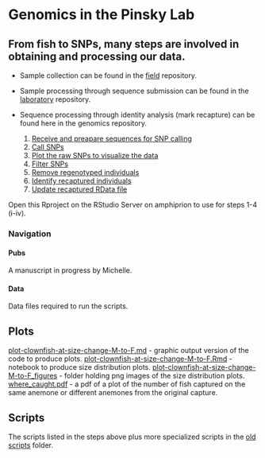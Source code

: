 Genomics in the Pinsky Lab
================

From fish to SNPs, many steps are involved in obtaining and processing our data.
--------------------------------------------------------------------------------

-   Sample collection can be found in the [field](https://github.com/pinskylab/field) repository.
-   Sample processing through sequence submission can be found in the [laboratory](https://github.com/pinskylab/pinskylab_methods/tree/master/genomics/laboratory) repository.
-   Sequence processing through identity analysis (mark recapture) can be found here in the genomics repository.

    1.  [Receive and preapare sequences for SNP calling](https://github.com/pinskylab/genomics/blob/master/scripts/01_hiseq_workflow.md)
    2.  [Call SNPs](https://github.com/pinskylab/genomics/blob/master/scripts/02_callSNPs_template.md)
    3.  [Plot the raw SNPs to visualize the data](https://github.com/pinskylab/genomics/blob/master/scripts/03_raw_data_figures_template.md)
    4.  [Filter SNPs](https://github.com/pinskylab/genomics/blob/master/scripts/03_filtering_scheme-6-with-70-35.md)
    5.  [Remove regenotyped individuals](https://github.com/pinskylab/genomics/blob/master/scripts/04_remove-regenos.Rmd)
    6.  [Identify recaptured individuals](https://github.com/pinskylab/genomics/blob/master/scripts/05_identity-protocol.Rmd)
    7.  [Update recaptured RData file](https://github.com/pinskylab/genomics/blob/master/scripts/06_recaptured-fish.Rmd)

Open this Rproject on the RStudio Server on amphiprion to use for steps 1-4 (i-iv).

### Navigation

#### Pubs

A manuscript in progress by Michelle.

#### Data

Data files required to run the scripts.

Plots
-----

[plot-clownfish-at-size-change-M-to-F.md](https://github.com/pinskylab/genomics/blob/master/plots/plot-clownfish-at-size-change-from-M-to-F.md) - graphic output version of the code to produce plots.
[plot-clownfish-at-size-change-M-to-F.Rmd](https://github.com/pinskylab/genomics/blob/master/plots/plot-clownfish-at-size-change-from-M-to-F.Rmd) - notebook to produce size distribution plots.
[plot-clownfish-at-size-change-M-to-F\_figures](https://github.com/pinskylab/genomics/tree/master/plots/plot-clownfish-at-size-change-from-M-to-F_files/figure-markdown_github) - folder holding png images of the size distribution plots.
[where\_caught.pdf](https://github.com/pinskylab/genomics/blob/master/plots/where_caught.pdf) - a pdf of a plot of the number of fish captured on the same anemone or different anemones from the original capture.

Scripts
-------

The scripts listed in the steps above plus more specialized scripts in the [old scripts](https://github.com/pinskylab/genomics/tree/master/scripts/old_scripts) folder.
